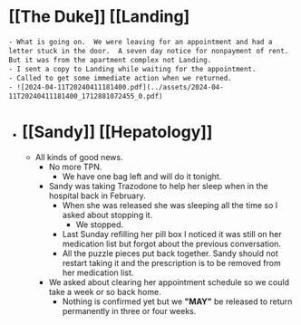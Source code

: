 # [[The Duke]] [[Landing]
	- What is going on.  We were leaving for an appointment and had a letter stuck in the door.  A seven day notice for nonpayment of rent.  But it was from the apartment complex not Landing.
	- I sent a copy to Landing while waiting for the appointment.
	- Called to get some immediate action when we returned.
	- ![2024-04-11T20240411181400.pdf](../assets/2024-04-11T20240411181400_1712881072455_0.pdf)
- # [[Sandy]] [[Hepatology]]
	- All kinds of good news.
		- No more TPN.
			- We have one bag left and will do it tonight.
		- Sandy was taking Trazodone to help her sleep when in the hospital back in February.
			- When she was released she was sleeping all the time so I asked about stopping it.
				- We stopped.
			- Last Sunday refilling her pill box I noticed it was still on her medication list but forgot about the previous conversation.
			- All the puzzle pieces put back together.  Sandy should not restart taking it and the prescription is to be removed from her medication list.
		- We asked about clearing her appointment schedule so we could take a week or so back home.
			- Nothing is confirmed yet but we **"MAY"** be released to return permanently in three or four weeks.